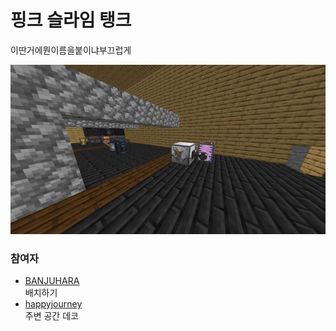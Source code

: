 # 핑크 슬라임 탱크

이딴거에뭔이름을붙이냐부끄럽게

![메인](../../asset/systems/pink_slime_tank/main.jpg)

### 참여자
<!-- tag_source_open:description:member_contribute -->
- [BANJUHARA](../members/BANJUHARA.md)  
배치하기
- [happyjourney](../members/happyjourney.md)  
주변 공간 데코
<!-- tag_close-->
